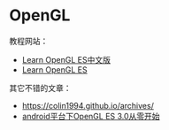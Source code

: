 # OpenGL

教程网站：

+ [Learn OpenGL ES中文版](https://learnopengl-cn.github.io/)
+ [Learn OpenGL ES](https://learnopengl.com/)



其它不错的文章：

+ https://colin1994.github.io/archives/
+ [android平台下OpenGL ES 3.0从零开始](https://blog.csdn.net/byhook/article/details/83715360)



